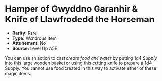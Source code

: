 
# Hamper of Gwyddno Garanhir & Knife of Llawfrodedd the Horseman

* **Rarity:** Rare
* **Type:** Wondrous Item
* **Attunement:** No
* **Source:** Level Up A5E


You can use an action to cast _create food and water_  by putting 1d4 _Supply_ into this large wooden basket or using this cutting knife to prepare a 1d4 Supply. You cannot use food created in this way to activate either of these magic items.

